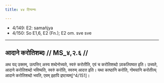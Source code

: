 ```yaml
---
title: ४४ टिप्पन्यः

---
```

- 4/149: E2: samañjya
- 4/150: So E1,6, E2 (Fn.); E2 om. sve sve

____________________________________________


## आदाने करोतिशब्दः // MS_४,२.६ //

अथ यद् उक्तम्, उत्पत्तिर् अस्य शब्देनोच्यते, स्वरुं करोतीति, एवं च करोतिशब्दो ऽवकल्पिष्यत इति। उच्यते, आदाने करोतिशब्दो भविष्यति, स्वरुं करोति, स्वरुम् आदत्त इति। यथा काष्ठानि करोति, गोमयानि करोतीत्य् आदाने करोतिशब्दो भवति, एवम् इहापि द्रष्टव्यम्[^4/151]।
